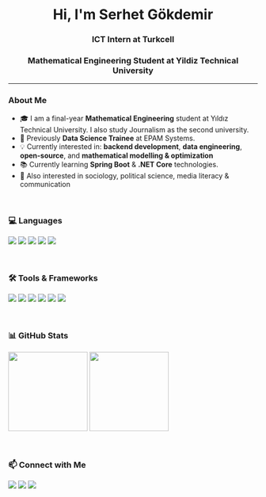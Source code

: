<h1 align="center">Hi, I'm Serhet Gökdemir</h1>
<h3 align="center">ICT Intern at Turkcell</h3>
<h3 align="center">Mathematical Engineering Student at Yildiz Technical University</h3>

<hr>

<h3>About Me</h3>
<ul>
  <li>🎓 I am a final-year <b>Mathematical Engineering</b> student at Yıldız Technical University. I also study Journalism as the second university.</li>
  <li>💼 Previously <b>Data Science Trainee</b> at EPAM Systems.</li>
  <li>💡 Currently interested in: <b>backend development</b>, <b>data engineering</b>, <b>open-source</b>, and <b>mathematical modelling & optimization</b></li>
  <li>📚 Currently learning <b>Spring Boot</b> & <b>.NET Core</b> technologies. </li>
  <li>🌱 Also interested in sociology, political science, media literacy & communication </li>
</ul>

<br>

<h3>💻 Languages</h3>
<p>
  <img src="https://img.shields.io/badge/Java-%23ED8B00.svg?style=for-the-badge&logo=openjdk&logoColor=white"/>
  <img src="https://img.shields.io/badge/Python-%233776AB.svg?style=for-the-badge&logo=python&logoColor=white"/>
  <img src="https://img.shields.io/badge/C%23-239120?style=for-the-badge&logo=c-sharp&logoColor=white"/>
  <img src="https://img.shields.io/badge/SQL-%23025E8C.svg?style=for-the-badge&logo=database&logoColor=white"/>
  <img src="https://img.shields.io/badge/C++-%2300599C.svg?style=for-the-badge&logo=c%2B%2B&logoColor=white"/>
</p>

<br>

<h3>🛠 Tools & Frameworks</h3>
<p>
  <img src="https://img.shields.io/badge/SpringBoot-%236DB33F.svg?style=for-the-badge&logo=springboot&logoColor=white"/>
  <img src="https://img.shields.io/badge/.NET%20Core-512BD4?style=for-the-badge&logo=dotnet&logoColor=white"/>
  <img src="https://img.shields.io/badge/PostgreSQL-%23336791.svg?style=for-the-badge&logo=postgresql&logoColor=white"/>
  <img src="https://img.shields.io/badge/Git-%23F05032.svg?style=for-the-badge&logo=git&logoColor=white"/>
  <img src="https://img.shields.io/badge/GitHub-181717?style=for-the-badge&logo=github&logoColor=white"/>
  <img src="https://img.shields.io/badge/Docker-2496ED?style=for-the-badge&logo=docker&logoColor=white"/>
</p>

<br>

<h3>📊 GitHub Stats</h3>
<p>
  <img src="https://github-readme-stats.vercel.app/api?username=serhetgokdemir&show_icons=true&theme=radical" height="160"/>
  <img src="https://github-readme-stats.vercel.app/api/top-langs/?username=serhetgokdemir&layout=compact&theme=radical" height="160"/>
</p>

<br>

<h3>📫 Connect with Me</h3>
<p>
  <a href="https://linkedin.com/in/serhetgokdemir"><img src="https://img.shields.io/badge/LinkedIn-blue?style=for-the-badge&logo=linkedin"></a>
  <a href="[https://your-portfolio-link](https://serhetgokdemir.github.io/)"><img src="https://img.shields.io/badge/Portfolio-000000?style=for-the-badge&logo=About.me&logoColor=white"></a>
  <a href="mailto:serhetgokdemir@gmail.com"><img src="https://img.shields.io/badge/Email-D14836?style=for-the-badge&logo=gmail&logoColor=white"></a>
</p>
